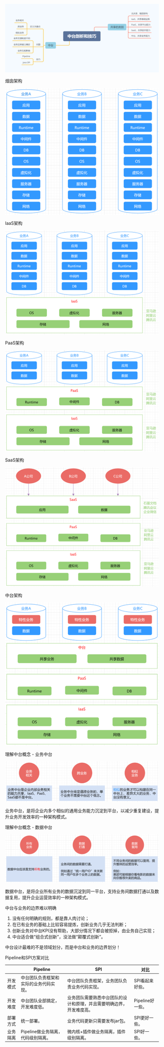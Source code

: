 ![](中台剖析和技巧.png)

烟囱架构

![](lesson-5-1.png)

IaaS架构

![](lesson-5-2.png)

PaaS架构

![](lesson-5-3.png)

SaaS架构

![](lesson-5-4.png)

中台架构

![](lesson-5-5.png)

理解中台概念 - 业务中台

![](lesson-5-6.png)

业务中台，是将企业内多个相似的通用业务能力沉淀到平台，以减少重复建设，提升业务开发效率的一种架构模式。

理解中台概念 - 数据中台

![](lesson-5-7.png)

数据中台，是将企业所有业务的数据沉淀到同一平台，支持业务间数据打通以及数据复用，提升企业运营效率的一种架构模式。

中台与业务的边界难以明确

1. 没有任何明确的规则，都是靠人肉讨论；
2. 在已有业务的基础上比较容易提炼，创新业务几乎无法判断；
3. 创新业务对中台KPI没有帮助，大部分情况下都会被拒掉，由业务自己实现；
4. 中台适合做“组合式创新”，没法做“颠覆式创新”。

中台设计最难的不是领域划分，而是中台和业务的边界划分！


Pipeline和SPI方案对比

&nbsp; | Pipeline | SPI | 对比
--- | --- | --- | ---
开发模式 | 中台团队负责框架和实际的业务代码实现。 | 中台团队负责框架，业务团队负责业务代码实现。 | SPI看起来好些。
开发难度 | 中台团队全部搞定，开发难度低。 | 业务团队需要熟悉中台团队的设计和原理，并且需要明确边界，开发难度高。 | Pipeline好一些。
部署方式 | 统一部署。 | 业务代码更新只需要发布jar包。 | SPI更好一些。
业务隔离 | Pipeline做业务隔离，代码级别隔离。 | 微内核+插件做业务隔离，插件级别隔离。 | SPI好一些。
